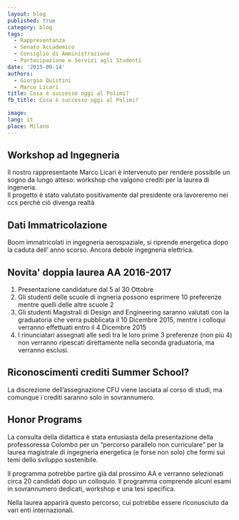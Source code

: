 ```yaml
---
layout: blog
published: true
category: blog
tags:
  - Rappresentanza
  - Senato Accademico
  - Consiglio di Amministrazione
  - Partecipazione e Servizi agli Studenti
date: '2015-09-14'
authors:
  - Giorgio Quistini
  - Marco Licari
title: Cosa è successo oggi al Polimi?
fb_title: Cosa è successo oggi al Polimi?

image: 
lang: it
place: Milano
---
```


Workshop ad Ingegneria
----------------------

Il nostro rappresentante Marco Licari è intervenuto per rendere possibile un sogno da lungo atteso: workshop che valgono crediti per la laurea di ingeneria.  
Il progetto è stato valutato positivamente dal presidente ora lavoreremo nei ccs perchè ciò divenga realtà

Dati Immatricolazione
---------------------

Boom immatricolati in ingegneria aerospaziale, si riprende energetica dopo la caduta dell’ anno scorso. Ancora debole ingegneria elettrica.

Novita' doppia laurea AA 2016-2017
----------------------------------

1.  Presentazione candidature dal 5 al 30 Ottobre
2.  Gli studenti delle scuole di ingneria possono esprimere 10 preferenze mentre quelli delle altre scuole 2
3.  Gli studenti Magistrali di Design and Engineering saranno valutati con la graduatoria che verra pubblicata il 10 Dicembre 2015, mentre i colloqui verranno effettuati entro il 4 Dicembre 2015
4.  I rinunciatari assegnati alle sedi tra le loro prime 3 preferenze (non più 4) non verranno ripescati direttamente nella seconda graduatoria, ma verranno esclusi.

Riconoscimenti crediti Summer School?
-------------------------------------

La discrezione dell’assegnazione CFU viene lasciata al corso di studi, ma comunque i crediti saranno solo in sovrannumero.

Honor Programs
--------------

La consulta della didattica è stata entusiasta della presentazione della professoressa Colombo per un “percorso parallelo non curriculare” per la laurea magistrale di ingegneria energetica (e forse non solo) che formi sui temi dello sviluppo sostenibile.

Il programma potrebbe partire già dal prossimo AA e verranno selezionati circa 20 candidati dopo un colloquio. Il programma comprende alcuni esami in sovrannumero dedicati, workshop e una tesi specifica.

Nella laurea apparirà questo percorso, cui potrebbe essere riconusciuto da vari enti internazionali.
